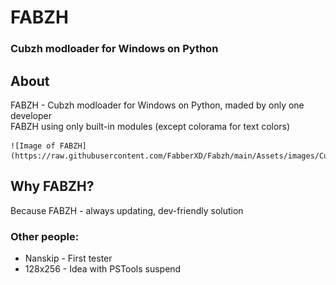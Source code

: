 # FABZH

### Cubzh modloader for Windows on Python

## About

FABZH - Cubzh modloader for Windows on Python, maded by only one developer  
FABZH using only built-in modules (except colorama for text colors)  

    ![Image of FABZH](https://raw.githubusercontent.com/FabberXD/Fabzh/main/Assets/images/Cubzh_snRqJu3tVC.png)

## Why FABZH?

Because FABZH - always updating, dev-friendly solution

### Other people:

* Nanskip - First tester  
* 128x256 - Idea with PSTools suspend

